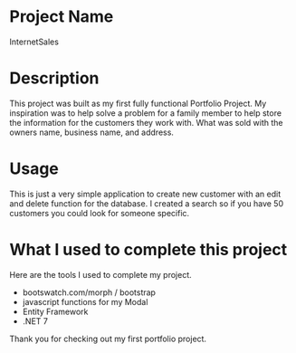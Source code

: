 # Project Name
InternetSales

# Description
This project was built as my first fully functional Portfolio Project. My inspiration was to help solve a problem for a family member to help store the information for the customers they work with. What was sold with the owners name, business name, and address. 

# Usage
This is just a very simple application to create new customer with an edit and delete function for the database. I created a search so if you have 50 customers you could look for someone specific. 

# What I used to complete this project
Here are the tools I used to complete my project.
* bootswatch.com/morph / bootstrap
* javascript functions for my Modal
* Entity Framework
* .NET 7


Thank you for checking out my first portfolio project. 
